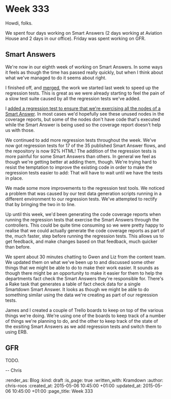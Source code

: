 Week 333
========

Howdi, folks.

We spent four days working on Smart Answers (2 days working at Aviation House and 2 days in our office). Friday was spent working on GFR.

## Smart Answers

We're now in our eighth week of working on Smart Answers. In some ways it feels as though the time has passed really quickly, but when I think about what we've managed to do it seems about right.

I finished off, and [merged][commit-458e70], the work we started last week to speed up the regression tests. This is great as we were already starting to feel the pain of a slow test suite caused by all the regression tests we've added.

I [added a regression test to ensure that we're exercising all the nodes of a Smart Answer][commit-390e6c]. In most cases we'd hopefully see these unused nodes in the coverage reports, but some of the nodes don't have code that's executed while the Smart Answer is being used so the coverage report doesn't help us with those.

We continued to add more regression tests throughout the week. We've now got regression tests for 17 of the 35 published Smart Answer flows, and the repository is now 92% HTML! The addition of the regression tests is more painful for some Smart Answers than others. In general we feel as though we're getting better at adding them, though. We're trying hard to resist the temptation to improve the existing code in order to make the regression tests easier to add: That will have to wait until we have the tests in place.

We made some more improvements to the regression test tools. We noticed a problem that was caused by our test data generation scripts running in a  different environment to our regression tests. We've attempted to rectify that by bringing the two in to line.

Up until this week, we'd been generating the code coverage reports when running the regression tests that exercise the Smart Answers through the controllers. This could be quite time consuming so we were pretty happy to realise that we could actually generate the code coverage reports as part of the, much faster, step before running the regression tests. This allows us to get feedback, and make changes based on that feedback, much quicker than before.

We spent about 30 minutes chatting to Gwen and Liz from the content team. We updated them on what we've been up to and discussed some other things that we might be able to do to make their work easier. It sounds as though there might be an opportunity to make it easier for them to help the departments fact check the Smart Answers they're responsible for. There's a Rake task that generates a table of fact check data for a single Smartdown Smart Answer. It looks as though we might be able to do something similar using the data we're creating as part of our regression tests.

James and I created a couple of Trello boards to keep on top of the various things we're doing. We're using one of the boards to keep track of a number of things we're planning to do, and the other to keep track of the state of the exsiting Smart Answers as we add regression tests and switch them to using ERB.

## GFR

TODO.

-- Chris

[commit-390e6c]: https://github.com/alphagov/smart-answers/commit/390e6c99a026787cc98ef4d7db1507a2ce76ca59
[commit-458e70]: https://github.com/alphagov/smart-answers/commit/458e7029229b11f003a85ee8ea46572660df4917

:render_as: Blog
:kind: draft
:is_page: true
:written_with: Kramdown
:author: chris-roos
:created_at: 2015-05-06 10:45:00 +01:00
:updated_at: 2015-05-06 10:45:00 +01:00
:page_title: Week 333

